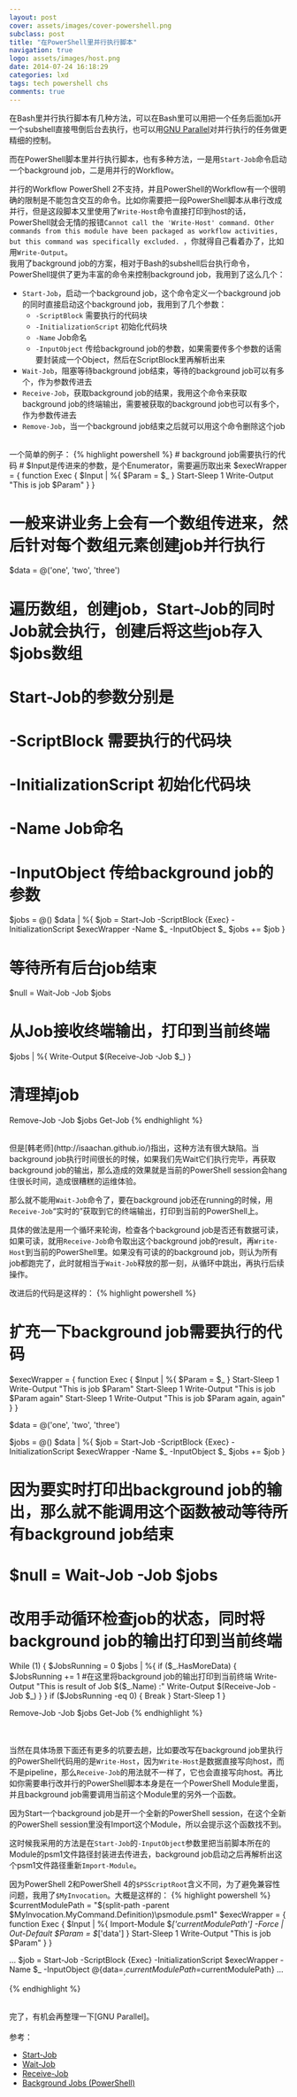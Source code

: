 ```yaml
---
layout: post
cover: assets/images/cover-powershell.png
subclass: post
title: "在PowerShell里并行执行脚本"
navigation: true
logo: assets/images/host.png
date: 2014-07-24 16:18:29
categories: lxd
tags: tech powershell chs
comments: true
---
```



在Bash里并行执行脚本有几种方法，可以在Bash里可以用把一个任务后面加`&`开一个subshell直接甩倒后台去执行，也可以用[GNU Parallel]对并行执行的任务做更精细的控制。

而在PowerShell脚本里并行执行脚本，也有多种方法，一是用`Start-Job`命令启动一个background job，二是用并行的Workflow。

并行的Workflow PowerShell 2不支持，并且PowerShell的Workflow有一个很明确的限制是不能包含交互的命令。比如你需要把一段PowerShell脚本从串行改成并行，但是这段脚本又里使用了`Write-Host`命令直接打印到host的话，PowerShell就会无情的报错`Cannot call the 'Write-Host' command. Other commands from this module have been packaged as workflow activities, but this command was specifically excluded. `，你就得自己看着办了，比如用`Write-Output`。
<br />
我用了background job的方案，相对于Bash的subshell后台执行命令，PowerShell提供了更为丰富的命令来控制background job，我用到了这么几个：

  - `Start-Job`，启动一个background job，这个命令定义一个background job的同时直接启动这个background job，我用到了几个参数：
    - `-ScriptBlock` 需要执行的代码块
    - `-InitializationScript` 初始化代码块
    - `-Name` Job命名
    - `-InputObject` 传给background job的参数，如果需要传多个参数的话需要封装成一个Object，然后在ScriptBlock里再解析出来
  - `Wait-Job`，阻塞等待background job结束，等待的background job可以有多个，作为参数传进去
  - `Receive-Job`，获取background job的结果，我用这个命令来获取background job的终端输出，需要被获取的background job也可以有多个，作为参数传进去
  - `Remove-Job`，当一个background job结束之后就可以用这个命令删除这个job

<br />
一个简单的例子：
{% highlight powershell %}
# background job需要执行的代码
# $Input是传进来的参数，是个Enumerator，需要遍历取出来
$execWrapper = {
    function Exec {
        $Input | %{
            $Param = $_
        }
        Start-Sleep 1
        Write-Output "This is job $Param"
    }
}

# 一般来讲业务上会有一个数组传进来，然后针对每个数组元素创建job并行执行
$data = @('one', 'two', 'three')

# 遍历数组，创建job，Start-Job的同时Job就会执行，创建后将这些job存入$jobs数组
# Start-Job的参数分别是
#   -ScriptBlock 需要执行的代码块
#   -InitializationScript 初始化代码块
#   -Name Job命名
#   -InputObject 传给background job的参数
$jobs = @()
$data | %{
    $job = Start-Job -ScriptBlock {Exec} -InitializationScript $execWrapper -Name $_ -InputObject $_
    $jobs += $job
}

# 等待所有后台job结束
$null = Wait-Job -Job $jobs

# 从Job接收终端输出，打印到当前终端
$jobs | %{
    Write-Output $(Receive-Job -Job $_)
}

# 清理掉job
Remove-Job -Job $jobs
Get-Job
{% endhighlight %}


<br />
但是[韩老师](http://isaachan.github.io/)指出，这种方法有很大缺陷。当background job执行时间很长的时候，如果我们先Wait它们执行完毕，再获取background job的输出，那么造成的效果就是当前的PowerShell session会hang住很长时间，造成很糟糕的运维体验。

那么就不能用`Wait-Job`命令了，要在background job还在running的时候，用`Receive-Job`“实时的”获取到它的终端输出，打印到当前的PowerShell上。

具体的做法是用一个循环来轮询，检查各个background job是否还有数据可读，如果可读，就用`Receive-Job`命令取出这个background job的result，再`Write-Host`到当前的PowerShell里。如果没有可读的的background job，则认为所有job都跑完了，此时就相当于`Wait-Job`释放的那一刻，从循环中跳出，再执行后续操作。

改进后的代码是这样的：
{% highlight powershell %}
# 扩充一下background job需要执行的代码
$execWrapper = {
    function Exec {
        $Input | %{
            $Param = $_
        }
        Start-Sleep 1
        Write-Output "This is job $Param"
        Start-Sleep 1
        Write-Output "This is job $Param again"
        Start-Sleep 1
        Write-Output "This is job $Param again, again"
    }
}

$data = @('one', 'two', 'three')

$jobs = @()
$data | %{
    $job = Start-Job -ScriptBlock {Exec} -InitializationScript $execWrapper -Name $_ -InputObject $_
    $jobs += $job
}

# 因为要实时打印出background job的输出，那么就不能调用这个函数被动等待所有background job结束
# $null = Wait-Job -Job $jobs

# 改用手动循环检查job的状态，同时将background job的输出打印到当前终端
While (1) {
    $JobsRunning = 0
    $jobs | %{
        if ($_.HasMoreData) {
            $JobsRunning += 1
            #在这里将background job的输出打印到当前终端
            Write-Output "This is result of Job $($_.Name) :"
            Write-Output $(Receive-Job -Job $_)
        }
    }
   if ($JobsRunning -eq 0) {
       Break
   }
   Start-Sleep 1
}

Remove-Job -Job $jobs
Get-Job
{% endhighlight %}

<br /><br />
当然在具体场景下面还有更多的坑要去趟，比如要改写在background job里执行的PowerShell代码用的是`Write-Host`，因为`Write-Host`是数据直接写向host，而不是pipeline，那么`Receive-Job`的用法就不一样了，它也会直接写向host。再比如你需要串行改并行的PowerShell脚本本身是在一个PowerShell Module里面，并且background job需要调用当前这个Module里的另外一个函数。

因为Start一个background job是开一个全新的PowerShell session，在这个全新的PowerShell session里没有Import这个Module，所以会提示这个函数找不到。

这时候我采用的方法是在`Start-Job`的`-InputObject`参数里把当前脚本所在的Module的psm1文件路径封装进去传进去，background job启动之后再解析出这个psm1文件路径重新`Import-Module`。

因为PowerShell 2和PowerShell 4的`$PSScriptRoot`含义不同，为了避免兼容性问题，我用了`$MyInvocation`。大概是这样的：
{% highlight powershell %}
$currentModulePath = "$(split-path -parent $MyInvocation.MyCommand.Definition)\psmodule.psm1"
$execWrapper = {
    function Exec {
        $Input | %{
            Import-Module $_['currentModulePath'] -Force | Out-Default
            $Param = $_['data']
        }
        Start-Sleep 1
        Write-Output "This is job $Param"
    }
}

...
$job = Start-Job -ScriptBlock {Exec} -InitializationScript $execWrapper -Name $_ -InputObject @{data=$_; currentModulePath=$currentModulePath}
...

{% endhighlight %}

<br />
完了，有机会再整理一下[GNU Parallel]。
<br /><br />
参考：

  - [Start-Job](http://technet.microsoft.com/en-us/library/hh849698.aspx)
  - [Wait-Job](http://technet.microsoft.com/en-us/library/hh849735.aspx)
  - [Receive-Job](http://technet.microsoft.com/en-us/library/hh849718.aspx)
  - [Background Jobs (PowerShell)](http://vwiki.co.uk/Background_Jobs_%28PowerShell%29)

[GNU Parallel]: http://www.gnu.org/software/parallel/ "GNU Parallel"
